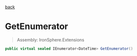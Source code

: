 ﻿

[back](/IronSphere.Extensions/types/DateTimeSpan)

# GetEnumerator

> Assembly: IronSphere.Extensions

```csharp
public virtual sealed IEnumerator<DateTime> GetEnumerator()
```



 